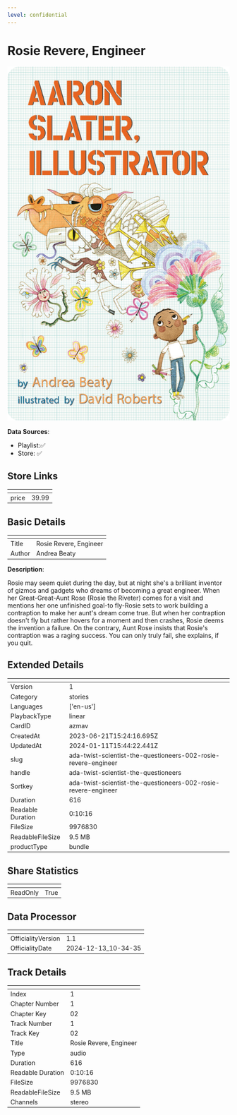 ```yaml
---
level: confidential
---
```

# Rosie Revere, Engineer

![card_[azmav].png](../../img/cards/card_[azmav].png)

**Data Sources**: 

- Playlist:✅
- Store: ✅


## Store Links

| <!-- --> | <!-- --> |
| - | - |
| price | 39.99 |


## Basic Details

| <!-- --> | <!-- --> |
| - | - |
| Title | Rosie Revere, Engineer |
| Author | Andrea Beaty |

**Description**:

Rosie may seem quiet during the day, but at night she's a brilliant inventor of gizmos and gadgets who dreams of becoming a great engineer. When her Great-Great-Aunt Rose (Rosie the Riveter) comes for a visit and mentions her one unfinished goal-to fly-Rosie sets to work building a contraption to make her aunt's dream come true. But when her contraption doesn't fly but rather hovers for a moment and then crashes, Rosie deems the invention a failure. On the contrary, Aunt Rose insists that Rosie's contraption was a raging success. You can only truly fail, she explains, if you quit.


## Extended Details

| <!-- --> | <!-- --> |
| - | - |
| Version | 1 |
| Category | stories |
| Languages | ['en-us'] |
| PlaybackType | linear |
| CardID | azmav |
| CreatedAt | 2023-06-21T15:24:16.695Z |
| UpdatedAt | 2024-01-11T15:44:22.441Z |
| slug | ada-twist-scientist-the-questioneers-002-rosie-revere-engineer |
| handle | ada-twist-scientist-the-questioneers |
| Sortkey | ada-twist-scientist-the-questioneers-002-rosie-revere-engineer |
| Duration | 616 |
| Readable Duration | 0:10:16 |
| FileSize | 9976830 |
| ReadableFileSize | 9.5 MB |
| productType | bundle |


## Share Statistics

| <!-- --> | <!-- --> |
| - | - |
| ReadOnly | True |


## Data Processor

| <!-- --> | <!-- --> |
| - | - |
| OfficialityVersion | 1.1
| OfficialityDate | 2024-12-13_10-34-35


## Track Details

| <!-- --> | <!-- --> |
| - | - |
| Index | 1 |
| Chapter Number | 1 |
| Chapter Key | 02 |
| Track Number | 1 |
| Track Key | 02 |
| Title | Rosie Revere, Engineer  |
| Type | audio |
| Duration | 616 |
| Readable Duration | 0:10:16 |
| FileSize | 9976830 |
| ReadableFileSize | 9.5 MB |
| Channels | stereo |

